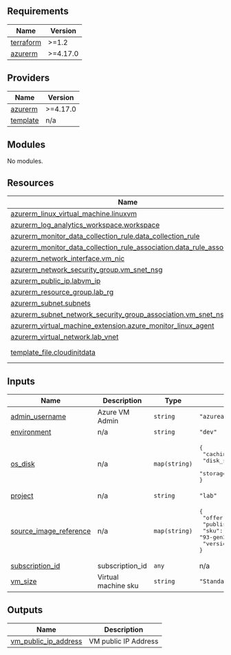 <!-- BEGIN_TF_DOCS -->
## Requirements

| Name | Version |
|------|---------|
| <a name="requirement_terraform"></a> [terraform](#requirement\_terraform) | >=1.2 |
| <a name="requirement_azurerm"></a> [azurerm](#requirement\_azurerm) | >=4.17.0 |

## Providers

| Name | Version |
|------|---------|
| <a name="provider_azurerm"></a> [azurerm](#provider\_azurerm) | >=4.17.0 |
| <a name="provider_template"></a> [template](#provider\_template) | n/a |

## Modules

No modules.

## Resources

| Name | Type |
|------|------|
| [azurerm_linux_virtual_machine.linuxvm](https://registry.terraform.io/providers/hashicorp/azurerm/latest/docs/resources/linux_virtual_machine) | resource |
| [azurerm_log_analytics_workspace.workspace](https://registry.terraform.io/providers/hashicorp/azurerm/latest/docs/resources/log_analytics_workspace) | resource |
| [azurerm_monitor_data_collection_rule.data_collection_rule](https://registry.terraform.io/providers/hashicorp/azurerm/latest/docs/resources/monitor_data_collection_rule) | resource |
| [azurerm_monitor_data_collection_rule_association.data_rule_association](https://registry.terraform.io/providers/hashicorp/azurerm/latest/docs/resources/monitor_data_collection_rule_association) | resource |
| [azurerm_network_interface.vm_nic](https://registry.terraform.io/providers/hashicorp/azurerm/latest/docs/resources/network_interface) | resource |
| [azurerm_network_security_group.vm_snet_nsg](https://registry.terraform.io/providers/hashicorp/azurerm/latest/docs/resources/network_security_group) | resource |
| [azurerm_public_ip.labvm_ip](https://registry.terraform.io/providers/hashicorp/azurerm/latest/docs/resources/public_ip) | resource |
| [azurerm_resource_group.lab_rg](https://registry.terraform.io/providers/hashicorp/azurerm/latest/docs/resources/resource_group) | resource |
| [azurerm_subnet.subnets](https://registry.terraform.io/providers/hashicorp/azurerm/latest/docs/resources/subnet) | resource |
| [azurerm_subnet_network_security_group_association.vm_snet_nsg_link](https://registry.terraform.io/providers/hashicorp/azurerm/latest/docs/resources/subnet_network_security_group_association) | resource |
| [azurerm_virtual_machine_extension.azure_monitor_linux_agent](https://registry.terraform.io/providers/hashicorp/azurerm/latest/docs/resources/virtual_machine_extension) | resource |
| [azurerm_virtual_network.lab_vnet](https://registry.terraform.io/providers/hashicorp/azurerm/latest/docs/resources/virtual_network) | resource |
| [template_file.cloudinitdata](https://registry.terraform.io/providers/hashicorp/template/latest/docs/data-sources/file) | data source |

## Inputs

| Name | Description | Type | Default | Required |
|------|-------------|------|---------|:--------:|
| <a name="input_admin_username"></a> [admin\_username](#input\_admin\_username) | Azure VM Admin | `string` | `"azureadmin"` | no |
| <a name="input_environment"></a> [environment](#input\_environment) | n/a | `string` | `"dev"` | no |
| <a name="input_os_disk"></a> [os\_disk](#input\_os\_disk) | n/a | `map(string)` | <pre>{<br/>  "caching": "ReadWrite",<br/>  "disk_size_gb": "80",<br/>  "storage_account_type": "Standard_LRS"<br/>}</pre> | no |
| <a name="input_project"></a> [project](#input\_project) | n/a | `string` | `"lab"` | no |
| <a name="input_source_image_reference"></a> [source\_image\_reference](#input\_source\_image\_reference) | n/a | `map(string)` | <pre>{<br/>  "offer": "RHEL",<br/>  "publisher": "RedHat",<br/>  "sku": "93-gen2",<br/>  "version": "latest"<br/>}</pre> | no |
| <a name="input_subscription_id"></a> [subscription\_id](#input\_subscription\_id) | subscription\_id | `any` | n/a | yes |
| <a name="input_vm_size"></a> [vm\_size](#input\_vm\_size) | Virtual machine sku | `string` | `"Standard_DS1_v2"` | no |

## Outputs

| Name | Description |
|------|-------------|
| <a name="output_vm_public_ip_address"></a> [vm\_public\_ip\_address](#output\_vm\_public\_ip\_address) | VM public IP Address |
<!-- END_TF_DOCS -->